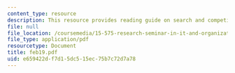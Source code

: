 ```yaml
---
content_type: resource
description: This resource provides reading guide on search and competition I.
file: null
file_location: /coursemedia/15-575-research-seminar-in-it-and-organizations-economic-perspectives-spring-2004/e659422df7d15dc515ec75b7c72d7a78_feb19.pdf
file_type: application/pdf
resourcetype: Document
title: feb19.pdf
uid: e659422d-f7d1-5dc5-15ec-75b7c72d7a78
---
```

